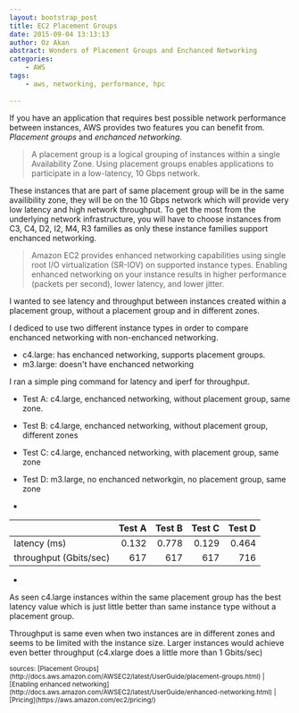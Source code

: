 ```yaml
---
layout: bootstrap_post
title: EC2 Placement Groups
date: 2015-09-04 13:13:13
author: Oz Akan
abstract: Wonders of Placement Groups and Enchanced Networking
categories:
    - AWS
tags:
    - aws, networking, performance, hpc
    
---
```


If you have an application that requires best possible network performance between instances, AWS provides two features you can benefit from. *Placement groups* and *enchanced networking*.

> A placement group is a logical grouping of instances within a single Availability Zone. Using placement groups enables applications to participate in a low-latency, 10 Gbps network.

These instances that are part of same placement group will be in the same availibility zone, they will be on the 10 Gbps network which will provide very low latency and high network throughput. To get the most from the underlying network infrastructure, you will have to choose instances from C3, C4, D2, I2, M4, R3 families as only these instance families support enchanced networking.    

> Amazon EC2 provides enhanced networking capabilities using single root I/O virtualization (SR-IOV) on supported instance types. Enabling enhanced networking on your instance results in higher performance (packets per second), lower latency, and lower jitter.

I wanted to see latency and throughput between instances created within a placement group, without a placement group and in different zones.

I dediced to use two different instance types in order to compare enchanced networking with non-enchanced networking.

- c4.large: has enchanced networking, supports placement groups.
- m3.large: doesn't have enchanced networking 

I ran a simple ping command for latency and iperf for throughput. 

- Test A: c4.large, enchanced networking, without placement group, same zone.
- Test B: c4.large, enchanced networking, without placement group, different zones
- Test C:  c4.large, enchanced networking, with placement group, same zone
- Test D: m3.large, no enchanced networkgin, no placement group, same zone

-

|                        | Test A  | Test B  | Test C | Test D |
|------------------------|--------:|--------:|-------:|-------:|
| latency (ms)           | 0.132   | 0.778   | 0.129  | 0.464  |
| throughput (Gbits/sec) | 617     | 617     | 617    | 716    |

-



As seen c4.large instances within the same placement group has the best latency value which is just little better than same instance type without a placement group. 

Throughput is same even when two instances are in different zones and seems to be limited with the instance size. Larger instances would achieve even better throughput (c4.xlarge does a little more than 1 Gbits/sec)


<sub>
sources:
[Placement Groups](http://docs.aws.amazon.com/AWSEC2/latest/UserGuide/placement-groups.html) | 
[Enabling enhanced networking](http://docs.aws.amazon.com/AWSEC2/latest/UserGuide/enhanced-networking.html) | 
[Pricing](https://aws.amazon.com/ec2/pricing/)

</sub>